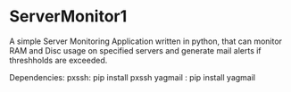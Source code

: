 # ServerMonitor1

A simple Server Monitoring Application written in python, that can monitor RAM and Disc usage on specified servers and generate mail
alerts if threshholds are exceeded.

Dependencies:
pxssh: pip install pxssh
yagmail : pip install yagmail
